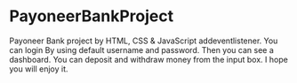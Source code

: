 # PayoneerBankProject
Payoneer Bank project by HTML, CSS &amp; JavaScript addeventlistener. You can login By using default username and password. Then you can see a dashboard. You can deposit and withdraw money from the input box. I hope you will enjoy it.

